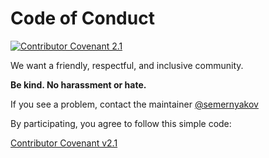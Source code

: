 # Code of Conduct

[![Contributor Covenant 2.1](https://img.shields.io/badge/Contributor%20Covenant-2.1-4baaaa?style=flat-square)](https://www.contributor-covenant.org/)

We want a friendly, respectful, and inclusive community.

**Be kind. No harassment or hate.**

If you see a problem, contact the maintainer [@semernyakov](https://t.me/semernyakov)

By participating, you agree to follow this simple code:

[Contributor Covenant v2.1](https://www.contributor-covenant.org/)
